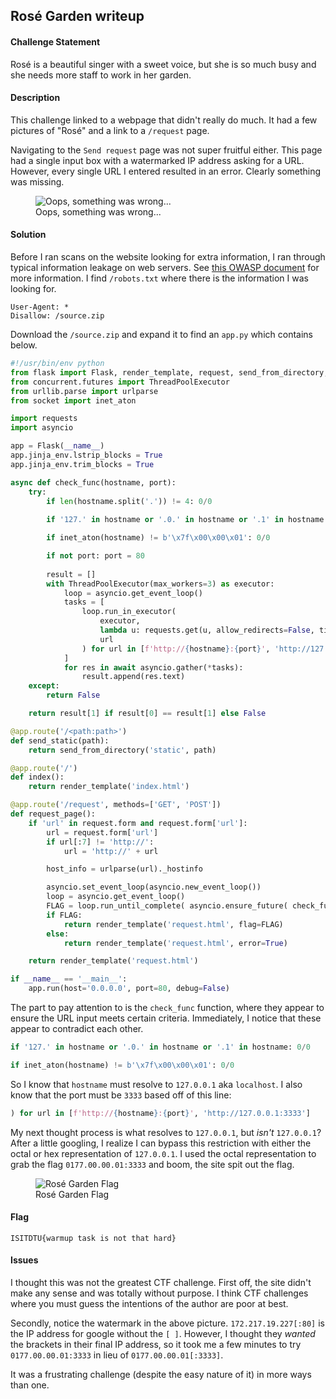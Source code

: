 ## Rosé Garden writeup

#### Challenge Statement

Rosé is a beautiful singer with a sweet voice, but she is so much busy and she needs more staff to work in her garden.

#### Description

This challenge linked to a webpage that didn't really do much. It had a few pictures of "Rosé" and a link to a `/request` page.

Navigating to the `Send request` page was not super fruitful either. This page had a single input box with a watermarked IP address asking for a URL. However, every single URL I entered resulted in an error. Clearly something was missing.


<figure class='image-centered'>
	<img src='/static/media/failedRequest.png' alt='Oops, something was wrong...' />
  <figcaption>Oops, something was wrong...</figcaption>
</figure>


#### Solution

Before I ran scans on the website looking for extra information, I ran through typical information leakage on web servers.  See [this OWASP document](https://www.owasp.org/index.php/Review_Webserver_Metafiles_for_Information_Leakage_(OTG-INFO-003)) for more information. I find `/robots.txt` where there is the information I was looking for.

```
User-Agent: *
Disallow: /source.zip
```

Download the `/source.zip` and expand it to find an `app.py` which contains below.

```py
#!/usr/bin/env python
from flask import Flask, render_template, request, send_from_directory, abort
from concurrent.futures import ThreadPoolExecutor
from urllib.parse import urlparse
from socket import inet_aton

import requests
import asyncio

app = Flask(__name__)
app.jinja_env.lstrip_blocks = True
app.jinja_env.trim_blocks = True

async def check_func(hostname, port):
    try:
        if len(hostname.split('.')) != 4: 0/0
        
        if '127.' in hostname or '.0.' in hostname or '.1' in hostname: 0/0

        if inet_aton(hostname) != b'\x7f\x00\x00\x01': 0/0

        if not port: port = 80
        
        result = []
        with ThreadPoolExecutor(max_workers=3) as executor:
            loop = asyncio.get_event_loop()
            tasks = [
                loop.run_in_executor(
                    executor,
                    lambda u: requests.get(u, allow_redirects=False, timeout=2),
                    url
                ) for url in [f'http://{hostname}:{port}', 'http://127.0.0.1:3333']
            ]
            for res in await asyncio.gather(*tasks):
                result.append(res.text)
    except:
        return False

    return result[1] if result[0] == result[1] else False

@app.route('/<path:path>')
def send_static(path):
    return send_from_directory('static', path)

@app.route('/')
def index():
    return render_template('index.html')

@app.route('/request', methods=['GET', 'POST'])
def request_page():
    if 'url' in request.form and request.form['url']:
        url = request.form['url']
        if url[:7] != 'http://':
            url = 'http://' + url

        host_info = urlparse(url)._hostinfo

        asyncio.set_event_loop(asyncio.new_event_loop())
        loop = asyncio.get_event_loop()
        FLAG = loop.run_until_complete( asyncio.ensure_future( check_func(*host_info) ) )
        if FLAG:
            return render_template('request.html', flag=FLAG)
        else:
            return render_template('request.html', error=True)

    return render_template('request.html')

if __name__ == '__main__':
    app.run(host='0.0.0.0', port=80, debug=False)
```

The part to pay attention to is the `check_func` function, where they appear to ensure the URL input meets certain criteria.  Immediately, I notice that these appear to contradict each other.

```py
if '127.' in hostname or '.0.' in hostname or '.1' in hostname: 0/0     # can't be 127.0.0.1

if inet_aton(hostname) != b'\x7f\x00\x00\x01': 0/0    					# has to be 127.0.0.1
```

So I know that `hostname` must resolve to `127.0.0.1` aka `localhost`.  I also know that the port must be `3333` based off of this line:

```py
) for url in [f'http://{hostname}:{port}', 'http://127.0.0.1:3333']
```

My next thought process is what resolves to `127.0.0.1`, but _isn't_ `127.0.0.1`?  After a little googling, I realize I can bypass this restriction with either the octal or hex representation of `127.0.0.1`.  I used the octal representation to grab the flag `0177.00.00.01:3333` and boom, the site spit out the flag.


<figure class='image-centered'>
	<img src='/static/media/rosegardenflag.png' alt='Rosé Garden Flag' />
  <figcaption>Rosé Garden Flag</figcaption>
</figure>


#### Flag

`ISITDTU{warmup task is not that hard}`


#### Issues

I thought this was not the greatest CTF challenge. First off, the site didn't make any sense and was totally without purpose. I think CTF challenges where you must guess the intentions of the author are poor at best.

Secondly, notice the watermark in the above picture. `172.217.19.227[:80]` is the IP address for google without the `[ ]`. However, I thought they _wanted_ the brackets in their final IP address, so it took me a few minutes to try `0177.00.00.01:3333` in lieu of `0177.00.00.01[:3333]`. 

It was a frustrating challenge (despite the easy nature of it) in more ways than one.


